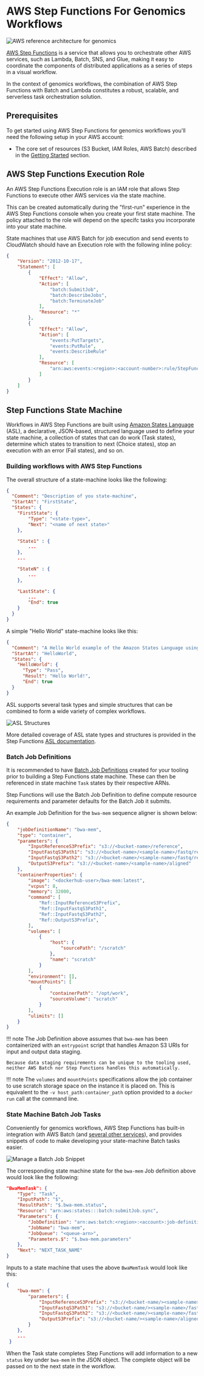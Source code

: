 # AWS Step Functions For Genomics Workflows

![AWS reference architecture for genomics](./images/aws-sfn-genomics-workflow-arch.png)

[AWS Step Functions](https://aws.amazon.com/step-functions/) is a service that allows you to orchestrate other AWS services, such as Lambda, Batch, SNS, and Glue, making it easy to coordinate the components of distributed applications as a series of steps in a visual workflow.

In the context of genomics workflows, the combination of AWS Step Functions with Batch and Lambda constitutes a robust, scalable, and serverless task orchestration solution.

<!--// not ready for release yet
    // TODO: create the example sfn state-machine cfn template
## TL;DR

If you need something up and running in a hurry, and you've followed all of the 
steps in the [Getting Started](../../../core-env/introduction/) section, you 
already have the majority of what you need setup.

The last component you need is an AWS Step Functions state machine for your workflow.
Below is a CloudFormation template that creates an example state-machine that
you can modify to suit your needs.

| Name | Description | Source | Launch Stack |
| -- | -- | :--: | :--: |
{{ cfn_stack_row("AWS Step Functions", "GenomicsWorkflow-Sfn", "aws-genomics-sfn.template.yaml", "Create IAM roles, Batch job definitions, and an example genomics workflow using an AWS Step Functions state machine") }}
-->

## Prerequisites

To get started using AWS Step Functions for genomics workflows you'll need the following setup in your AWS account:

* The core set of resources (S3 Bucket, IAM Roles, AWS Batch) described in the [Getting Started](../../../core-env/introduction/) section.

## AWS Step Functions Execution Role

An AWS Step Functions Execution role is an IAM role that allows Step Functions to execute other AWS services via the state machine.

This can be created automatically during the "first-run" experience in the AWS Step Functions console when you create your first state machine.  The policy attached to the role will depend on the specifc tasks you incorporate into your state machine.

State machines that use AWS Batch for job execution and send events to CloudWatch should have an Execution role with the following inline policy:

```json
{
    "Version": "2012-10-17",
    "Statement": [
        {
            "Effect": "Allow",
            "Action": [
                "batch:SubmitJob",
                "batch:DescribeJobs",
                "batch:TerminateJob"
            ],
            "Resource": "*"
        },
        {
            "Effect": "Allow",
            "Action": [
                "events:PutTargets",
                "events:PutRule",
                "events:DescribeRule"
            ],
            "Resource": [
                "arn:aws:events:<region>:<account-number>:rule/StepFunctionsGetEventsForBatchJobsRule"
            ]
        }
    ]
}
```

## Step Functions State Machine

Workflows in AWS Step Functions are built using [Amazon States Language](https://docs.aws.amazon.com/step-functions/latest/dg/concepts-amazon-states-language.html) (ASL), a declarative, JSON-based, structured language used to define your state machine, a collection of states that can do work (Task states), determine which states to transition to next (Choice states), stop an execution with an error (Fail states), and so on.

### Building workflows with AWS Step Functions

The overall structure of a state-machine looks like the following:

```json
{
  "Comment": "Description of you state-machine",
  "StartAt": "FirstState",
  "States": {
    "FirstState": {
        "Type": "<state-type>",
        "Next": "<name of next state>"
    },

    "State1" : {
        ...
    },
    ...

    "StateN" : {
        ...
    },

    "LastState": {
        ...
        "End": true
    }
  }
}
```

A simple "Hello World" state-machine looks like this:

```json
{
  "Comment": "A Hello World example of the Amazon States Language using a Pass state",
  "StartAt": "HelloWorld",
  "States": {
    "HelloWorld": {
      "Type": "Pass",
      "Result": "Hello World!",
      "End": true
  }
}
```

ASL supports several task types and simple structures that can be combined to form a wide variety of complex workflows.

![ASL Structures](images/step-functions-structures.png)

More detailed coverage of ASL state types and structures is provided in the 
Step Functions [ASL documentation](https://docs.aws.amazon.com/step-functions/latest/dg/concepts-amazon-states-language.html).

### Batch Job Definitions

It is recommended to have [Batch Job Definitions](https://docs.aws.amazon.com/batch/latest/userguide/job_definitions.html) created for your tooling prior to building a Step Functions state machine.  These can then be referenced in state machine `Task` states by their respective ARNs.

Step Functions will use the Batch Job Definition to define compute resource requirements and parameter defaults for the Batch Job it submits.

An example Job Definition for the `bwa-mem` sequence aligner is shown below:

```json
{
    "jobDefinitionName": "bwa-mem",
    "type": "container",
    "parameters": {
        "InputReferenceS3Prefix": "s3://<bucket-name>/reference",
        "InputFastqS3Path1": "s3://<bucket-name>/<sample-name>/fastq/read1.fastq.gz",
        "InputFastqS3Path2": "s3://<bucket-name>/<sample-name>/fastq/read2.fastq.gz",
        "OutputS3Prefix": "s3://<bucket-name>/<sample-name>/aligned"
    },
    "containerProperties": {
        "image": "<dockerhub-user>/bwa-mem:latest",
        "vcpus": 8,
        "memory": 32000,
        "command": [
            "Ref::InputReferenceS3Prefix",
            "Ref::InputFastqS3Path1",
            "Ref::InputFastqS3Path2",
            "Ref::OutputS3Prefix",
        ],
        "volumes": [
            {
                "host": {
                    "sourcePath": "/scratch"
                },
                "name": "scratch"
            }
        ],
        "environment": [],
        "mountPoints": [
            {
                "containerPath": "/opt/work",
                "sourceVolume": "scratch"
            }
        ],
        "ulimits": []
    }
}
```

!!! note
    The Job Definition above assumes that `bwa-mem` has been containerized with an
    `entrypoint` script that handles Amazon S3 URIs for input and output data
    staging.

    Because data staging requirements can be unique to the tooling used, neither AWS Batch nor Step Functions handles this automatically.

!!! note
    The `volumes` and `mountPoints` specifications allow the job container to
    use scratch storage space on the instance it is placed on.  This is equivalent
    to the `-v host_path:container_path` option provided to a `docker run` call
    at the command line.

### State Machine Batch Job Tasks

Conveniently for genomics workflows, AWS Step Functions has built-in integration with AWS Batch (and [several other services](https://docs.aws.amazon.com/step-functions/latest/dg/concepts-connectors.html)), and provides snippets of code to make developing your state-machine
Batch tasks easier.

![Manage a Batch Job Snippet](images/sfn-batch-job-snippet.png)

The corresponding state machine state for the `bwa-mem` Job definition above
would look like the following:

```json
"BwaMemTask": {
    "Type": "Task",
    "InputPath": "$",
    "ResultPath": "$.bwa-mem.status",
    "Resource": "arn:aws:states:::batch:submitJob.sync",
    "Parameters": {
        "JobDefinition": "arn:aws:batch:<region>:<account>:job-definition/bwa-mem:1",
        "JobName": "bwa-mem",
        "JobQueue": "<queue-arn>",
        "Parameters.$": "$.bwa-mem.parameters"
    },
    "Next": "NEXT_TASK_NAME"
}
```

Inputs to a state machine that uses the above `BwaMemTask` would look like this:

```json
{
    "bwa-mem": {
        "parameters": {
            "InputReferenceS3Prefix": "s3://<bucket-name/><sample-name>/reference",
            "InputFastqS3Path1": "s3://<bucket-name/><sample-name>/fastq/read1.fastq.gz",
            "InputFastqS3Path2": "s3://<bucket-name/><sample-name>/fastq/read2.fastq.gz",
            "OutputS3Prefix": "s3://<bucket-name/><sample-name>/aligned"
        }
    },
    ...
 }
```

When the Task state completes Step Functions will add information to a new `status` key under `bwa-mem` in the JSON object.  The complete object will be passed on to the next state in the workflow.
